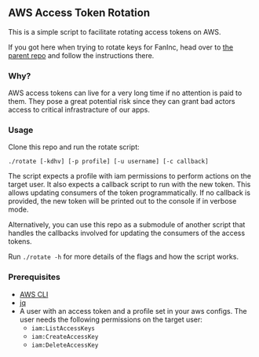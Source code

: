 ## AWS Access Token Rotation

This is a simple script to facilitate rotating access tokens on AWS.

If you got here when trying to rotate keys for FanInc, head over to [the parent repo](https://github.com/Viva-Equity/faninc-rotate-aws-keys.git) and follow the instructions there.

### Why?

AWS access tokens can live for a very long time if no attention is paid to them. They pose a great potential risk since they can grant bad actors access to critical infrastracture of our apps.

### Usage

Clone this repo and run the rotate script:

`./rotate [-kdhv] [-p profile] [-u username] [-c callback]`

The script expects a profile with iam permissions to perform actions on the target user. It also expects a callback script to run with the new token. This allows updating consumers of the token programmatically. If no callback is provided, the new token will be printed out to the console if in verbose mode.

Alternatively, you can use this repo as a submodule of another script that handles the callbacks involved for updating the consumers of the access tokens.

Run `./rotate -h` for more details of the flags and how the script works.

### Prerequisites

- [AWS CLI](https://aws.amazon.com/cli/)
- [jq](https://jqlang.github.io/jq/)
- A user with an access token and a profile set in your aws configs. The user needs the following permissions on the target user:
  - `iam:ListAccessKeys`
  - `iam:CreateAccessKey`
  - `iam:DeleteAccessKey`
